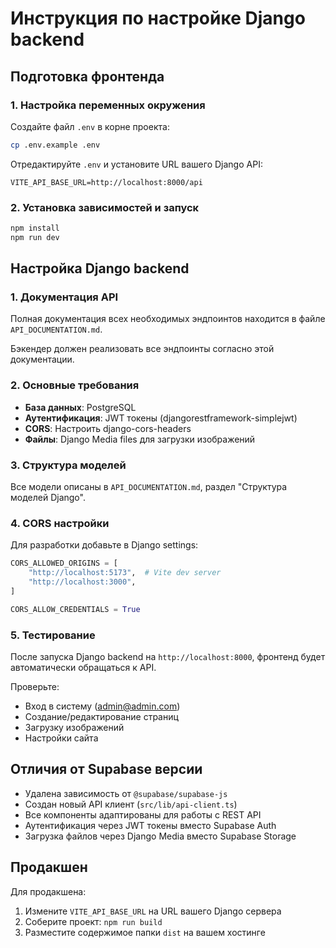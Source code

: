# Инструкция по настройке Django backend

## Подготовка фронтенда

### 1. Настройка переменных окружения

Создайте файл `.env` в корне проекта:

```bash
cp .env.example .env
```

Отредактируйте `.env` и установите URL вашего Django API:

```env
VITE_API_BASE_URL=http://localhost:8000/api
```

### 2. Установка зависимостей и запуск

```bash
npm install
npm run dev
```

## Настройка Django backend

### 1. Документация API

Полная документация всех необходимых эндпоинтов находится в файле `API_DOCUMENTATION.md`.

Бэкендер должен реализовать все эндпоинты согласно этой документации.

### 2. Основные требования

- **База данных**: PostgreSQL
- **Аутентификация**: JWT токены (djangorestframework-simplejwt)
- **CORS**: Настроить django-cors-headers
- **Файлы**: Django Media files для загрузки изображений

### 3. Структура моделей

Все модели описаны в `API_DOCUMENTATION.md`, раздел "Структура моделей Django".

### 4. CORS настройки

Для разработки добавьте в Django settings:

```python
CORS_ALLOWED_ORIGINS = [
    "http://localhost:5173",  # Vite dev server
    "http://localhost:3000",
]

CORS_ALLOW_CREDENTIALS = True
```

### 5. Тестирование

После запуска Django backend на `http://localhost:8000`, фронтенд будет автоматически обращаться к API.

Проверьте:
- Вход в систему (admin@admin.com)
- Создание/редактирование страниц
- Загрузку изображений
- Настройки сайта

## Отличия от Supabase версии

- Удалена зависимость от `@supabase/supabase-js`
- Создан новый API клиент (`src/lib/api-client.ts`)
- Все компоненты адаптированы для работы с REST API
- Аутентификация через JWT токены вместо Supabase Auth
- Загрузка файлов через Django Media вместо Supabase Storage

## Продакшен

Для продакшена:
1. Измените `VITE_API_BASE_URL` на URL вашего Django сервера
2. Соберите проект: `npm run build`
3. Разместите содержимое папки `dist` на вашем хостинге
